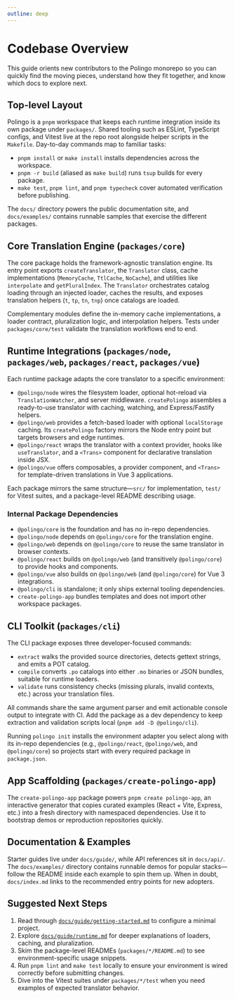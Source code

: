 ```yaml
---
outline: deep
---
```


# Codebase Overview

This guide orients new contributors to the Polingo monorepo so you can quickly find the moving pieces, understand how they fit together, and know which docs to explore next.

## Top-level Layout

Polingo is a `pnpm` workspace that keeps each runtime integration inside its own package under `packages/`. Shared tooling such as ESLint, TypeScript configs, and Vitest live at the repo root alongside helper scripts in the `Makefile`. Day-to-day commands map to familiar tasks:

- `pnpm install` or `make install` installs dependencies across the workspace.
- `pnpm -r build` (aliased as `make build`) runs `tsup` builds for every package.
- `make test`, `pnpm lint`, and `pnpm typecheck` cover automated verification before publishing.

The `docs/` directory powers the public documentation site, and `docs/examples/` contains runnable samples that exercise the different packages.

## Core Translation Engine (`packages/core`)

The core package holds the framework-agnostic translation engine. Its entry point exports `createTranslator`, the `Translator` class, cache implementations (`MemoryCache`, `TtlCache`, `NoCache`), and utilities like `interpolate` and `getPluralIndex`. The `Translator` orchestrates catalog loading through an injected loader, caches the results, and exposes translation helpers (`t`, `tp`, `tn`, `tnp`) once catalogs are loaded.

Complementary modules define the in-memory cache implementations, a loader contract, pluralization logic, and interpolation helpers. Tests under `packages/core/test` validate the translation workflows end to end.

## Runtime Integrations (`packages/node`, `packages/web`, `packages/react`, `packages/vue`)

Each runtime package adapts the core translator to a specific environment:

- `@polingo/node` wires the filesystem loader, optional hot-reload via `TranslationWatcher`, and server middleware. `createPolingo` assembles a ready-to-use translator with caching, watching, and Express/Fastify helpers.
- `@polingo/web` provides a fetch-based loader with optional `localStorage` caching. Its `createPolingo` factory mirrors the Node entry point but targets browsers and edge runtimes.
- `@polingo/react` wraps the translator with a context provider, hooks like `useTranslator`, and a `<Trans>` component for declarative translation inside JSX.
- `@polingo/vue` offers composables, a provider component, and `<Trans>` for template-driven translations in Vue 3 applications.

Each package mirrors the same structure—`src/` for implementation, `test/` for Vitest suites, and a package-level README describing usage.

### Internal Package Dependencies

- `@polingo/core` is the foundation and has no in-repo dependencies.
- `@polingo/node` depends on `@polingo/core` for the translation engine.
- `@polingo/web` depends on `@polingo/core` to reuse the same translator in browser contexts.
- `@polingo/react` builds on `@polingo/web` (and transitively `@polingo/core`) to provide hooks and components.
- `@polingo/vue` also builds on `@polingo/web` (and `@polingo/core`) for Vue 3 integrations.
- `@polingo/cli` is standalone; it only ships external tooling dependencies.
- `create-polingo-app` bundles templates and does not import other workspace packages.

## CLI Toolkit (`packages/cli`)

The CLI package exposes three developer-focused commands:

- `extract` walks the provided source directories, detects gettext strings, and emits a POT catalog.
- `compile` converts `.po` catalogs into either `.mo` binaries or JSON bundles, suitable for runtime loaders.
- `validate` runs consistency checks (missing plurals, invalid contexts, etc.) across your translation files.

All commands share the same argument parser and emit actionable console output to integrate with CI. Add the package as a dev dependency to keep extraction and validation scripts local (`pnpm add -D @polingo/cli`).

Running `polingo init` installs the environment adapter you select along with its in-repo dependencies (e.g., `@polingo/react`, `@polingo/web`, and `@polingo/core`) so projects start with every required package in `package.json`.

## App Scaffolding (`packages/create-polingo-app`)

The `create-polingo-app` package powers `pnpm create polingo-app`, an interactive generator that copies curated examples (React + Vite, Express, etc.) into a fresh directory with namespaced dependencies. Use it to bootstrap demos or reproduction repositories quickly.

## Documentation & Examples

Starter guides live under `docs/guide/`, while API references sit in `docs/api/`. The `docs/examples/` directory contains runnable demos for popular stacks—follow the README inside each example to spin them up. When in doubt, `docs/index.md` links to the recommended entry points for new adopters.

## Suggested Next Steps

1. Read through [`docs/guide/getting-started.md`](./getting-started.md) to configure a minimal project.
2. Explore [`docs/guide/runtime.md`](./runtime.md) for deeper explanations of loaders, caching, and pluralization.
3. Skim the package-level READMEs (`packages/*/README.md`) to see environment-specific usage snippets.
4. Run `pnpm lint` and `make test` locally to ensure your environment is wired correctly before submitting changes.
5. Dive into the Vitest suites under `packages/*/test` when you need examples of expected translator behavior.

